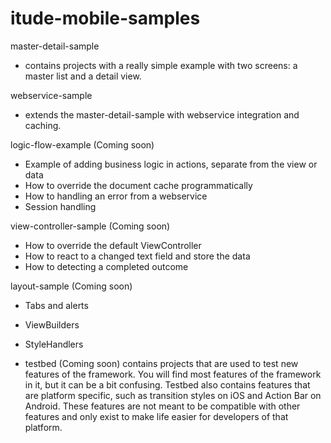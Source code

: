 itude-mobile-samples
====================

master-detail-sample 
- contains projects with a really simple example with two screens: a master list and a detail view.

webservice-sample 
- extends the master-detail-sample with webservice integration and caching.

logic-flow-example (Coming soon)
- Example of adding business logic in actions, separate from the view or data
- How to override the document cache programmatically
- How to handling an error from a webservice
- Session handling

view-controller-sample (Coming soon)
- How to override the default ViewController
- How to react to a changed text field and store the data</li>
- How to detecting a completed outcome

layout-sample (Coming soon)
- Tabs and alerts
- ViewBuilders
- StyleHandlers

- testbed (Coming soon)
contains projects that are used to test new features of the framework. You will find most features of the framework in it, but it can be a bit confusing. Testbed also contains features that are platform specific, such as transition styles on iOS and Action Bar on Android. These features are not meant to be compatible with other features and only exist to make life easier for developers of that platform.
